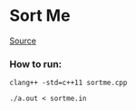 # Sort Me

[Source](http://mcicpc.cs.atu.edu/archives/2013/mcpc2013/sortme/sortme.html)

### How to run:

`clang++ -std=c++11 sortme.cpp`

`./a.out < sortme.in`
